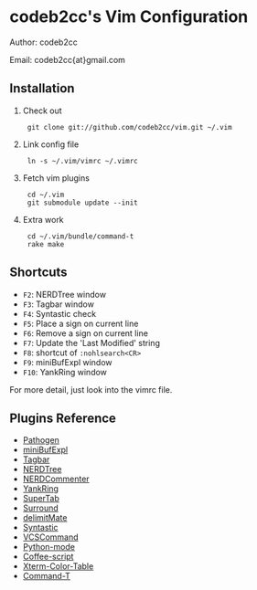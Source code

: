 codeb2cc's Vim Configuration
============================
Author: codeb2cc

Email: codeb2cc{at}gmail.com

Installation
--------------------

1. Check out

        git clone git://github.com/codeb2cc/vim.git ~/.vim

2. Link config file

        ln -s ~/.vim/vimrc ~/.vimrc

3. Fetch vim plugins

        cd ~/.vim
        git submodule update --init

4. Extra work

        cd ~/.vim/bundle/command-t
        rake make

Shortcuts
---------

* `F2`: NERDTree window
* `F3`: Tagbar window
* `F4`: Syntastic check
* `F5`: Place a sign on current line
* `F6`: Remove a sign on current line
* `F7`: Update the 'Last Modified' string
* `F8`: shortcut of `:nohlsearch<CR>`
* `F9`: miniBufExpl window
* `F10`: YankRing window

For more detail, just look into the vimrc file.

Plugins Reference
-----------------

* [Pathogen](https://github.com/tpope/vim-pathogen)
* [miniBufExpl](https://github.com/fholgado/minibufexpl.vim)
* [Tagbar](https://github.com/majutsushi/tagbar)
* [NERDTree](https://github.com/scrooloose/nerdtree)
* [NERDCommenter](https://github.com/scrooloose/nerdcommenter)
* [YankRing](https://github.com/vim-scripts/YankRing.vim)
* [SuperTab](https://github.com/ervandew/supertab)
* [Surround](https://github.com/tpope/vim-surround)
* [delimitMate](https://github.com/Raimondi/delimitMate)
* [Syntastic](https://github.com/scrooloose/syntastic)
* [VCSCommand](http://http://repo.or.cz/w/vcscommand.git)
* [Python-mode](https://github.com/klen/python-mode)
* [Coffee-script](https://github.com/kchmck/vim-coffee-script)
* [Xterm-Color-Table](https://github.com/guns/xterm-color-table.vim)
* [Command-T](https://wincent.com/products/command-t)

